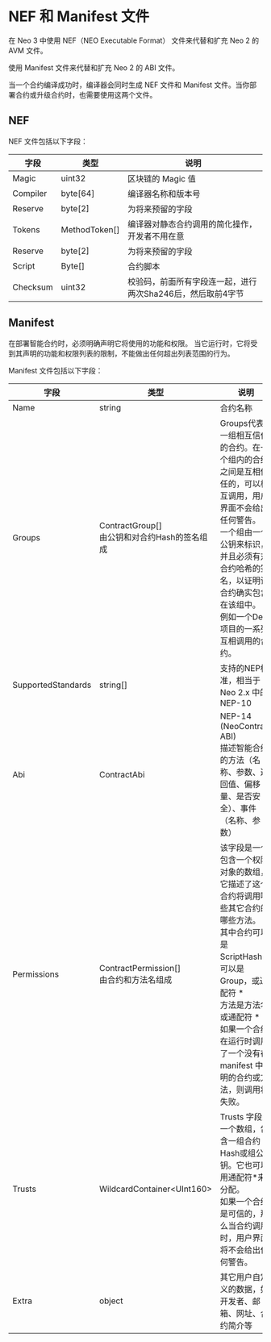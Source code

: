 # NEF 和 Manifest 文件

在 Neo 3 中使用 NEF（NEO Executable Format） 文件来代替和扩充 Neo 2 的 AVM 文件。

使用 Manifest 文件来代替和扩充 Neo 2 的 ABI 文件。

当一个合约编译成功时，编译器会同时生成 NEF 文件和 Manifest 文件。当你部署合约或升级合约时，也需要使用这两个文件。

## NEF

NEF 文件包括以下字段：


| 字段     | 类型          | 说明                                                        |
| -------- | ------------- | ----------------------------------------------------------- |
| Magic    | uint32        | 区块链的 Magic 值                                           |
| Compiler | byte[64]      | 编译器名称和版本号                                          |
| Reserve  | byte[2]       | 为将来预留的字段                                            |
| Tokens   | MethodToken[] | 编译器对静态合约调用的简化操作，开发者不用在意              |
| Reserve  | byte[2]       | 为将来预留的字段                                            |
| Script   | Byte[]        | 合约脚本                                                    |
| Checksum | uint32        | 校验码，前面所有字段连一起，进行两次Sha246后，然后取前4字节 |

## Manifest

在部署智能合约时，必须明确声明它将使用的功能和权限。
当它运行时，它将受到其声明的功能和权限列表的限制，不能做出任何超出列表范围的行为。

Manifest 文件包括以下字段：

| 字段               | 类型                                            | 说明                                                         |
| ------------------ | ----------------------------------------------- | ------------------------------------------------------------ |
| Name               | string                                          | 合约名称                                                     |
| Groups             | ContractGroup[]<br>由公钥和对合约Hash的签名组成 | Groups代表一组相互信任的合约。在一个组内的合约之间是互相信任的，可以相互调用，用户界面不会给出任何警告。<br>一个组由一个公钥来标识，并且必须有对合约哈希的签名，以证明该合约确实包含在该组中。<br>例如一个DeFi项目的一系列互相调用的合约。 |
| SupportedStandards | string[]                                        | 支持的NEP标准，相当于 Neo 2.x 中的 NEP-10                    |
| Abi                | ContractAbi                                     | NEP-14 (NeoContract ABI)<br>描述智能合约的方法（名称、参数、返回值、偏移量、是否安全）、事件（名称、参数） |
| Permissions        | ContractPermission[]<br>由合约和方法名组成      | 该字段是一个包含一个权限对象的数组，它描述了这个合约将调用哪些其它合约的哪些方法。<br>其中合约可以是 ScriptHash，可以是Group，或通配符 *<br>方法是方法名或通配符 *<br>如果一个合约在运行时调用了一个没有在 manifest 中声明的合约或方法，则调用将失败。 |
| Trusts             | WildcardContainer\<UInt160>                     | Trusts 字段是一个数组，包含一组合约Hash或组公钥。它也可以用通配符*来分配。<br>如果一个合约是可信的，那么当合约调用时，用户界面将不会给出任何警告。 |
| Extra              | object                                          | 其它用户自定义的数据，如开发者、邮箱、网址、合约简介等       |

